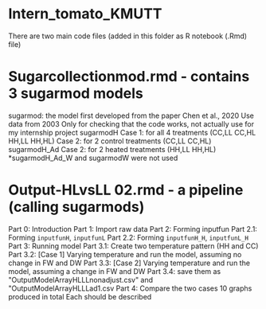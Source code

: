 # Intern_tomato_KMUTT
There are two main code files (added in this folder as R notebook (.Rmd) file)
# Sugarcollectionmod.rmd - contains 3 sugarmod models
  sugarmod: the model first developed from the paper Chen et al., 2020
    Use data from 2003
    Only for checking that the code works, not actually use for my internship project
  sugarmodH
    Case 1: for all 4 treatments (CC,LL CC,HL HH,LL HH,HL)
    Case 2: for 2 control treatments (CC,LL CC,HL)
  sugarmodH_Ad
    Case 2: for 2 heated treatments (HH,LL HH,HL)
  *sugarmodH_Ad_W and sugarmodW were not used 
# Output-HLvsLL 02.rmd -  a pipeline (calling sugarmods)
  Part 0: Introduction
  Part 1: Import raw data
  Part 2: Forming inputfun
    Part 2.1: Forming `inputfunH`, `inputfunL`
    Part 2.2: Forming `inputfunH_H`, `inputfunL_H`
  Part 3: Running model
    Part 3.1: Create two temperature pattern (HH and CC)
    Part 3.2: [Case 1] Varying temperature and run the model, assuming no change in FW and DW
    Part 3.3: [Case 2] Varying temperature and run the model, assuming a change in FW and DW
    Part 3.4: save them as "OutputModelArrayHLLLnonadjust.csv" and "OutputModelArrayHLLLad1.csv
  Part 4: Compare the two cases
    10 graphs produced in total
    Each should be described
